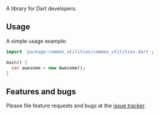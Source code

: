 A library for Dart developers.

## Usage

A simple usage example:

```dart
import 'package:common_utilities/common_utilities.dart';

main() {
  var awesome = new Awesome();
}
```

## Features and bugs

Please file feature requests and bugs at the [issue tracker][tracker].

[tracker]: http://example.com/issues/replaceme
